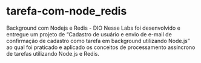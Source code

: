 # tarefa-com-node_redis
Background com Nodejs e Redis - DIO
Nesse Labs foi desenvolvido e entregue um projeto de “Cadastro de usuário e envio de e-mail de confirmação de cadastro como 
tarefa em background utilizando Node.js” ao qual foi praticado e aplicado os conceitos de processamento assíncrono de tarefas 
utilizando Node.js e Redis. 
